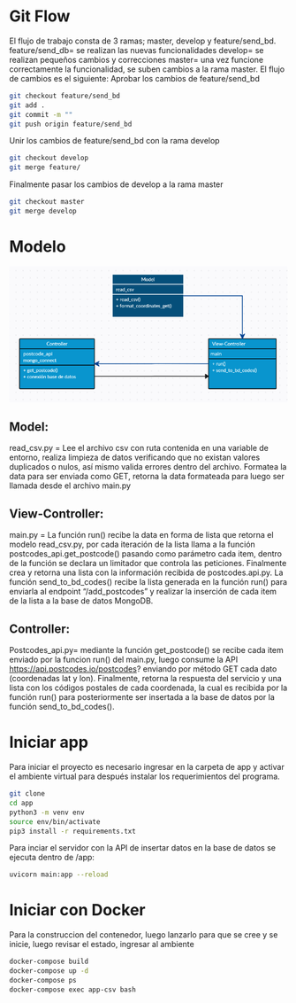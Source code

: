 # Git Flow

El flujo de trabajo consta de 3 ramas; master, develop y feature/send_bd. 
feature/send_db= se realizan las nuevas funcionalidades
develop= se realizan pequeños cambios y correcciones
master= una vez funcione correctamente la funcionalidad, se suben cambios a la rama master.
El flujo de cambios es el siguiente:
Aprobar los cambios de feature/send_bd
```sh
git checkout feature/send_bd
git add .
git commit -m ""
git push origin feature/send_bd
```
Unir los cambios de feature/send_bd con la rama develop
```sh
git checkout develop
git merge feature/
```
Finalmente pasar los cambios de develop a la rama master
```sh
git checkout master
git merge develop
```

# Modelo

![image](modelo.png)
## Model:
read_csv.py = Lee el archivo csv con ruta contenida en una variable de entorno, realiza limpieza de datos verificando que no existan valores duplicados o nulos, así mismo valida errores dentro del archivo. Formatea la data para ser enviada como GET, retorna la data formateada para luego ser llamada desde el archivo main.py

## View-Controller:
main.py = La función run() recibe la data en forma de lista que retorna el modelo read_csv.py, por cada iteración de la lista llama a la función postcodes_api.get_postcode() pasando como parámetro cada item, dentro de la función se declara un limitador que controla las peticiones. Finalmente crea y retorna una lista con la información recibida de postcodes.api.py.
La función send_to_bd_codes() recibe la lista generada en la función run() para enviarla al endpoint “/add_postcodes” y realizar la inserción de cada item de la lista a la base de datos MongoDB.

## Controller:
Postcodes_api.py= mediante la función get_postcode() se recibe cada item enviado por la funcion run() del main.py, luego consume la API https://api.postcodes.io/postcodes? enviando por método GET cada dato (coordenadas lat y lon). Finalmente, retorna la respuesta del servicio y una lista con los códigos postales de cada coordenada, la cual es recibida por la función run() para posteriormente ser insertada a la base de datos por la función send_to_bd_codes().



# Iniciar app 

Para iniciar el proyecto es necesario ingresar en la carpeta de app y activar el ambiente virtual para después instalar los requerimientos del programa.

```sh
git clone
cd app
python3 -m venv env
source env/bin/activate
pip3 install -r requirements.txt
```

Para inciar el servidor con la API de insertar datos en la base de datos se ejecuta dentro de /app:
```sh
uvicorn main:app --reload
```

# Iniciar con Docker
Para la construccion del contenedor, luego lanzarlo para que se cree y se inicie, luego revisar el estado, ingresar al ambiente
```sh
docker-compose build
docker-compose up -d
docker-compose ps
docker-compose exec app-csv bash
```



